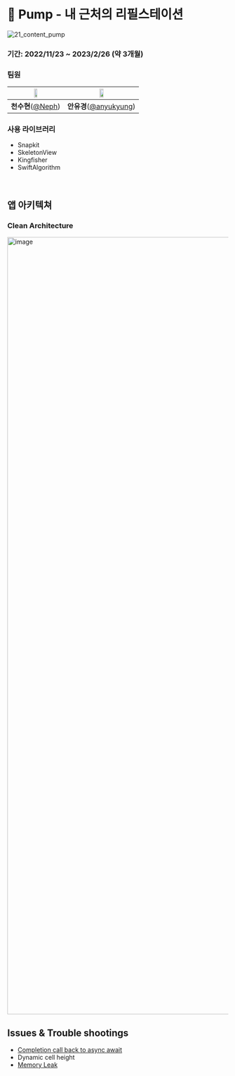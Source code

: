 # 🧴 Pump - 내 근처의 리필스테이션 

![21_content_pump](https://user-images.githubusercontent.com/67148595/236455590-0de82eea-50b7-4ad1-a3d8-a7421b8bd9ba.jpg)

### 기간: 2022/11/23 ~ 2023/2/26 (약 3개월)

### 팀원

| <img src = "https://avatars.githubusercontent.com/u/67148595?v=4" width="25%" height="25%"> | <img src = "https://avatars.githubusercontent.com/u/70168249?v=4" width="25%" height="25%"> |
| :----------------------------------------------------------: | :----------------------------------------------------------: |
|       **천수현**([@Neph](https://github.com/Neph3779))       |    **안유경**([@anyukyung](https://github.com/anyukyung))    |

### 사용 라이브러리

- Snapkit
- SkeletonView
- Kingfisher
- SwiftAlgorithm

<br/>

## 앱 아키텍쳐

### Clean Architecture
<img width="1766" alt="image" src="https://user-images.githubusercontent.com/67148595/220836860-7ca9a456-b6b8-47c9-bc21-a3f3c77f8116.png">




## Issues & Trouble shootings

- [Completion call back to async await](https://github.com/YAPP-Github/21st-ALL-Rounder-Team-1-iOS/pull/146)
- Dynamic cell height
- [Memory Leak](https://github.com/YAPP-Github/21st-ALL-Rounder-Team-1-iOS/pull/182)

